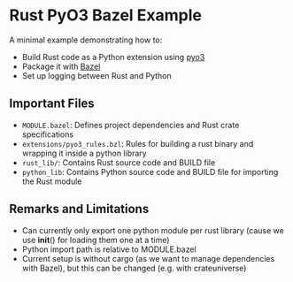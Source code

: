 # Rust PyO3 Bazel Example

A minimal example demonstrating how to:
- Build Rust code as a Python extension using [pyo3](https://pyo3.rs/)
- Package it with [Bazel](https://bazel.build) 
- Set up logging between Rust and Python

## Important Files

- `MODULE.bazel`: Defines project dependencies and Rust crate specifications
- `extensions/pyo3_rules.bzl`: Rules for building a rust binary and wrapping it inside a python library
- `rust_lib/`: Contains Rust source code and BUILD file
- `python_lib`: Contains Python source code and BUILD file for importing the Rust module


## Remarks and Limitations

- Can currently only export one python module per rust library (cause we use __init__() for loading them one at a time)
- Python import path is relative to MODULE.bazel
- Current setup is without cargo (as we want to manage dependencies with Bazel), but this can be changed (e.g. with crateuniverse)